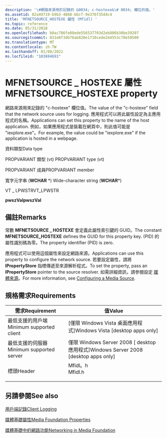 ```yaml
---
description: '\#網路來源用於記錄的 &0034; c-hostexe&\# 0034; 欄位的值。'
ms.assetid: 82a49719-b9b3-4868-bbcf-9e376f35d4c4
title: 'MFNETSOURCE_HOSTEXE 屬性 (Mfidl) '
ms.topic: reference
ms.date: 05/31/2018
ms.openlocfilehash: b0ac786fe08ede556537703d2eb886b30be39207
ms.sourcegitcommit: 831e8f3db78ab820e1710cede244553c70e50500
ms.translationtype: MT
ms.contentlocale: zh-TW
ms.lasthandoff: 01/08/2021
ms.locfileid: "103694691"
---
```

# <a name="mfnetsource_hostexe-property"></a><span data-ttu-id="4aa97-103">MFNETSOURCE \_ HOSTEXE 屬性</span><span class="sxs-lookup"><span data-stu-id="4aa97-103">MFNETSOURCE\_HOSTEXE property</span></span>

<span data-ttu-id="4aa97-104">網路來源用來記錄的 "c-hostexe" 欄位值。</span><span class="sxs-lookup"><span data-stu-id="4aa97-104">The value of the "c-hostexe" field that the network source uses for logging.</span></span> <span data-ttu-id="4aa97-105">應用程式可以將此屬性設定為主應用程式的名稱。</span><span class="sxs-lookup"><span data-stu-id="4aa97-105">Applications can set this property to the name of the host application.</span></span> <span data-ttu-id="4aa97-106">例如，如果應用程式是裝載在網頁中，則此值可能是 "iexplore.exe"。</span><span class="sxs-lookup"><span data-stu-id="4aa97-106">For example, the value could be "iexplore.exe" if the application is hosted in a webpage.</span></span>



<span data-ttu-id="4aa97-107">資料類型</span><span class="sxs-lookup"><span data-stu-id="4aa97-107">Data type</span></span>

<span data-ttu-id="4aa97-108">PROPVARIANT 類型 (vt) </span><span class="sxs-lookup"><span data-stu-id="4aa97-108">PROPVARIANT type (vt)</span></span>

<span data-ttu-id="4aa97-109">PROPVARIANT 成員</span><span class="sxs-lookup"><span data-stu-id="4aa97-109">PROPVARIANT member</span></span>

<span data-ttu-id="4aa97-110">寬字元字串 (**WCHAR** \*) </span><span class="sxs-lookup"><span data-stu-id="4aa97-110">Wide-character string (**WCHAR**\*)</span></span>

<span data-ttu-id="4aa97-111">VT \_ LPWSTR</span><span class="sxs-lookup"><span data-stu-id="4aa97-111">VT\_LPWSTR</span></span>

<span data-ttu-id="4aa97-112">**pwszVal**</span><span class="sxs-lookup"><span data-stu-id="4aa97-112">**pwszVal**</span></span>



## <a name="remarks"></a><span data-ttu-id="4aa97-113">備註</span><span class="sxs-lookup"><span data-stu-id="4aa97-113">Remarks</span></span>

<span data-ttu-id="4aa97-114">常數 **MFNETSOURCE \_ HOSTEXE** 會定義此屬性索引鍵的 GUID。</span><span class="sxs-lookup"><span data-stu-id="4aa97-114">The constant **MFNETSOURCE\_HOSTEXE** defines the GUID for this property key.</span></span> <span data-ttu-id="4aa97-115"> (PID) 的屬性識別碼為零。</span><span class="sxs-lookup"><span data-stu-id="4aa97-115">The property identifier (PID) is zero.</span></span>

<span data-ttu-id="4aa97-116">應用程式可以使用這個屬性來設定網路來源。</span><span class="sxs-lookup"><span data-stu-id="4aa97-116">Applications can use this property to configure the network source.</span></span> <span data-ttu-id="4aa97-117">若要設定屬性，請將 **IPropertyStore** 指標傳遞至來源解析程式。</span><span class="sxs-lookup"><span data-stu-id="4aa97-117">To set the property, pass an **IPropertyStore** pointer to the source resolver.</span></span> <span data-ttu-id="4aa97-118">如需詳細資訊，請參閱設定 [媒體來源](configuring-a-media-source.md)。</span><span class="sxs-lookup"><span data-stu-id="4aa97-118">For more information, see [Configuring a Media Source](configuring-a-media-source.md).</span></span>

## <a name="requirements"></a><span data-ttu-id="4aa97-119">規格需求</span><span class="sxs-lookup"><span data-stu-id="4aa97-119">Requirements</span></span>



| <span data-ttu-id="4aa97-120">需求</span><span class="sxs-lookup"><span data-stu-id="4aa97-120">Requirement</span></span> | <span data-ttu-id="4aa97-121">值</span><span class="sxs-lookup"><span data-stu-id="4aa97-121">Value</span></span> |
|-------------------------------------|------------------------------------------------------------------------------------|
| <span data-ttu-id="4aa97-122">最低支援的用戶端</span><span class="sxs-lookup"><span data-stu-id="4aa97-122">Minimum supported client</span></span><br/> | <span data-ttu-id="4aa97-123">\[僅限 Windows Vista 桌面應用程式\]</span><span class="sxs-lookup"><span data-stu-id="4aa97-123">Windows Vista \[desktop apps only\]</span></span><br/>                                     |
| <span data-ttu-id="4aa97-124">最低支援的伺服器</span><span class="sxs-lookup"><span data-stu-id="4aa97-124">Minimum supported server</span></span><br/> | <span data-ttu-id="4aa97-125">僅限 Windows Server 2008 \[ desktop 應用程式\]</span><span class="sxs-lookup"><span data-stu-id="4aa97-125">Windows Server 2008 \[desktop apps only\]</span></span><br/>                               |
| <span data-ttu-id="4aa97-126">標頭</span><span class="sxs-lookup"><span data-stu-id="4aa97-126">Header</span></span><br/>                   | <dl> <span data-ttu-id="4aa97-127"><dt>Mfidl。h</dt></span><span class="sxs-lookup"><span data-stu-id="4aa97-127"><dt>Mfidl.h</dt></span></span> </dl> |



## <a name="see-also"></a><span data-ttu-id="4aa97-128">另請參閱</span><span class="sxs-lookup"><span data-stu-id="4aa97-128">See also</span></span>

<dl> <dt>

[<span data-ttu-id="4aa97-129">用戶端記錄</span><span class="sxs-lookup"><span data-stu-id="4aa97-129">Client Logging</span></span>](client-logging.md)
</dt> <dt>

[<span data-ttu-id="4aa97-130">媒體基礎屬性</span><span class="sxs-lookup"><span data-stu-id="4aa97-130">Media Foundation Properties</span></span>](media-foundation-properties.md)
</dt> <dt>

[<span data-ttu-id="4aa97-131">媒體基礎中的網路功能</span><span class="sxs-lookup"><span data-stu-id="4aa97-131">Networking in Media Foundation</span></span>](networking-in-media-foundation.md)
</dt> </dl>

 

 




